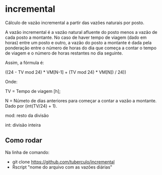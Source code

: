 # incremental
Cálculo de vazão incremental a partir das vazões naturais por posto.

A vazão incremental é a vazão natural afluente do posto menos a vazão de cada posto a montante. No caso de haver tempo de viagem (dado em horas) entre um posto e outro, a vazão do posto a montante é dada pela ponderação entre o número de horas do dia que começa a contar o tempo de viagem e o número de horas restantes no dia seguinte. 

Assim, a fórmula é:

((24 - TV mod 24) * VM[N-1] + (TV mod 24) * VM[N]) / 24))

Onde: 

TV = Tempo de viagem [h];

N = Númeto de dias anteriores para começar a contar a vazão a montante. Dado por (int(TV/24) + 1).

mod: resto da divisão

int: divisão inteira

## Como rodar
Na linha de comando:
* git clone https://github.com/tuberculo/incremental
* Rscript "nome do arquivo com as vazões diárias"
